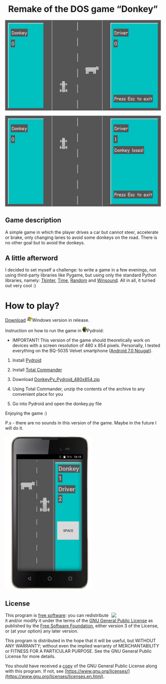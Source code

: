 <h1 align="center">Remake of the DOS game “Donkey” </h1>

<p align="center"><img src="https://github.com/YuraFX/DonkeyPy/blob/main/images/screenshot_1.png?raw=true" width="718"></p>
<p align="center"><img src="https://github.com/YuraFX/DonkeyPy/blob/main/images/screenshot_2.png?raw=true" width="718"></p>

## Game description

A simple game in which the player drives a car but cannot steer, accelerate or brake, only changing lanes to 
avoid some donkeys on the road. There is no other goal but to avoid the donkeys.

## A little afterword

I decided to set myself a challenge: to write a game in a few evenings, not using third-party libraries like Pygame, 
but using only the standard Python libraries, namely: [Tkinter](https://docs.python.org/3/library/tkinter.html), [Time](https://docs.python.org/3/library/time.html), 
[Random](https://docs.python.org/3/library/random.html) and [Winsound](https://docs.python.org/3/library/winsound.html). All in all, it turned out very cool :)

# How to play?

[Download](https://github.com/YuraFX/DonkeyPy/releases/tag/1.1) ![windows](images/windows.png)Windows version in release.

Instruction on how to run the game in ![android](images/android.png)Pydroid:

* IMPORTANT! This version of the game should theoretically work on devices with a screen resolution of 480 x 854 pixels. Personally, I tested everything on the BQ-5035 Velvet smartphone ([Android 7.0 Nougat](https://en.wikipedia.org/wiki/Android_Nougat)).

1. Install [Pydroid](https://play.google.com/store/apps/details?id=ru.iiec.pydroid3&hl=ru)
   
2. Install [Total Commander](https://play.google.com/store/apps/details?id=com.ghisler.android.TotalCommander&hl=ru)
   
3. Download [DonkeyPy_Pydroid_480x854.zip](https://github.com/YuraFX/DonkeyPy/releases/download/1.0/DonkeyPy_Pydroid_480x854.zip)
   
4. Using Total Commander, unzip the contents of the archive to any convenient place for you
   
5. Go into Pydroid and open the donkey.py file

Enjoying the game :)

P.s - there are no sounds in this version of the game. Maybe in the future I will do it.

<p align=""><img src="https://github.com/YuraFX/DonkeyPy/blob/main/images/phone.png?raw=true" width="280"></p>

## License

<img src="https://www.gnu.org/graphics/gplv3-with-text-136x68.png" width="160" align="right">

This program is [free software](https://www.gnu.org/philosophy/free-sw.en.html): you can redistribute it and/or modify it under the terms of the [GNU General Public License](https://www.gnu.org/licenses/gpl-3.0.en.html) as published by the [Free Software Foundation](https://www.fsf.org/), either version 3 of the License, or (at your option) any later version.

This program is distributed in the hope that it will be useful, but WITHOUT ANY WARRANTY; without even the implied warranty of MERCHANTABILITY or FITNESS FOR A PARTICULAR PURPOSE. See the GNU General Public License for more details.

You should have received a [copy](https://github.com/YuraFX/DonkeyPy/blob/main/LICENSE) of the GNU General Public License along with this program. If not, see [https://www.gnu.org/licenses/](https://www.gnu.org/licenses/licenses.en.html).
